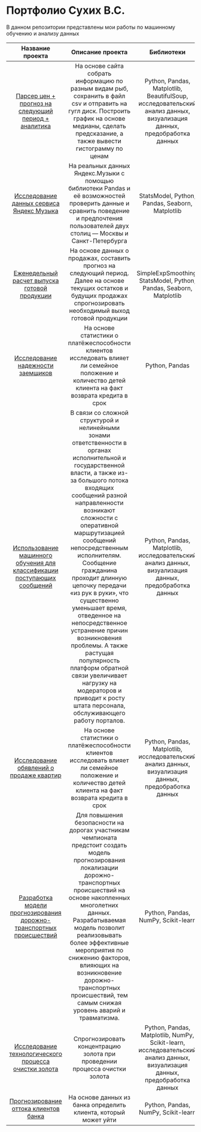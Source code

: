 # Портфолио Сухих В.С.

В данном репозитории представлены мои работы по машинному обучению и анализу данных

| Название проекта | Описание проекта | Библиотеки |
| :----------------------------------: | :---------------------: |:---------------------------:|
| [Парсер цен + прогноз на следующий период + аналитика](https://github.com/slava87VS/Portfolio/tree/main/Парсинг%20и%20прогноз%20цен%20на%20свежемороженую%20рыбу) | На основе сайта собрать информацию по разным видам рыб, сохранить в файл csv и отправить на гугл диск. Построить график на основе медианы, сделать предсказание, а также вывести гистограмму по ценам | Python, Pandas, Matplotlib, BeautifulSoup, исследовательский анализ данных, визуализация данных, предобработка данных |
| [Исследование данных сервиса Яндекс Музыка](https://github.com/slava87VS/Portfolio/tree/main/1.%20Исследование%20данных%20сервиса%20“Яндекс.Музыка”%20—%20сравнение%20пользователей%20двух%20городов) | На реальных данных Яндекс.Музыки c помощью библиотеки Pandas и её возможностей проверить данные и сравнить поведение и предпочтения пользователей двух столиц — Москвы и Санкт-Петербурга | StatsModel, Python, Pandas, Seaborn, Matplotlib |
| [Еженедельный расчет выпуска готовой продукции](https://github.com/slava87VS/Portfolio/tree/main/Расчет%20выпуска%20готовой%20продукции) | На основе данных о продажах, составить прогноз на следующий период. Далее на основе текущих остатков и будущих продажах спрогнозировать необходимый выход готовой продукции | SimpleExpSmoothing, StatsModel, Python, Pandas, Seaborn, Matplotlib |
| [Исследование надежности заемщиков](https://github.com/slava87VS/Portfolio/tree/main/2.%20Исследование%20надёжности%20заёмщиков%20—%20анализ%20банковских%20данных) | На основе статистики о платёжеспособности клиентов исследовать влияет ли семейное положение и количество детей клиента на факт возврата кредита в срок | Python, Pandas |
| [Использование машинного обучения для классификации поступающих сообщений](https://github.com/slava87VS/Portfolio/tree/main/Использование%20машинного%20обучения%20для%20классификации%20поступающих%20сообщений) | В связи со сложной структурой и нелинейными зонами ответственности в органах исполнительной и государственной власти, а также из-за большого потока входящих сообщений разной направленности возникают сложности с оперативной маршрутизацией сообщений непосредственным исполнителям. Сообщение гражданина проходит длинную цепочку передачи «из рук в руки», что существенно уменьшает время, отведенное на непосредственное устранение причин возникновения проблемы. А также растущая популярность платформ обратной связи увеличивает нагрузку на модераторов и приводит к росту штата персонала, обслуживающего работу порталов. | Python, Pandas, Matplotlib, исследовательский анализ данных, визуализация данных, предобработка данных |
| [Исследование обявлений о продаже квартир](https://github.com/slava87VS/Portfolio/tree/main/3.%20Исследование%20объявлений%20о%20продаже%20квартир) | На основе статистики о платёжеспособности клиентов исследовать влияет ли семейное положение и количество детей клиента на факт возврата кредита в срок | Python, Pandas, Matplotlib, исследовательский анализ данных, визуализация данных, предобработка данных |
| [Разработка модели прогнозирования дорожно-транспортных происшествий](https://github.com/slava87VS/Portfolio/blob/main/Разработка%20модели%20прогнозирования%20дорожно-транспортных%20происшествий/Dagestan_DTP.ipynb) | Для повышения безопасности на дорогах участникам чемпионата предстоит создать модель прогнозирования локализации дорожно-транспортных происшествий на основе накопленных многолетних данных. Разрабатываемая модель позволит реализовывать более эффективные мероприятия по снижению факторов, влияющих на возникновение дорожно-транспортных происшествий, тем самым снижая уровень аварий и травматизма. | Python, Pandas, NumPy, Scikit-learn |
| [Исследование технологического процесса очистки золота](https://github.com/slava87VS/Portfolio/tree/main/4.%20Исследование%20технологического%20процесса%20очистки%20золота) | Спрогнозировать концентрацию золота при проведении процесса очистки золота | Python, Pandas, Matplotlib, NumPy, Scikit-learn, исследовательский анализ данных, визуализация данных, предобработка данных |
| [Прогнозирование оттока клиентов банка](https://github.com/slava87VS/Portfolio/tree/main/5.%20Прогнозирование%20оттока%20клиента%20Банка) | На основе данных из банка определить клиента, который может уйти | Python, Pandas, NumPy, Scikit-learn |
